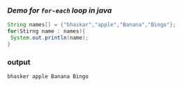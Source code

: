   ### _Demo for `for-each` loop in java_
  ```java
  String names[] = {"bhaskar","apple","Banana","Bingo"};
  for(Stirng name : names){
   System.out.println(name);
  }
  
  ```
  
  ### output
  `bhasker
   apple
   Banana
   Bingo
  `
  
